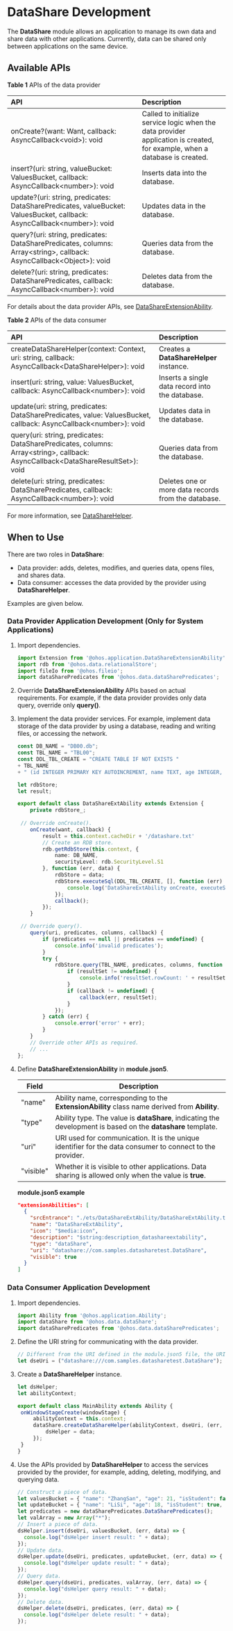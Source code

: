 # DataShare Development
The **DataShare** module allows an application to manage its own data and share data with other applications. Currently, data can be shared only between applications on the same device.

## Available APIs

**Table 1** APIs of the data provider

|API|Description|
|:------|:------|
|onCreate?(want: Want, callback: AsyncCallback&lt;void&gt;): void|Called to initialize service logic when the data provider application is created, for example, when a database is created.|
|insert?(uri: string, valueBucket: ValuesBucket, callback: AsyncCallback&lt;number&gt;): void|Inserts data into the database.|
|update?(uri: string, predicates: DataSharePredicates, valueBucket: ValuesBucket, callback: AsyncCallback&lt;number&gt;): void|Updates data in the database.|
|query?(uri: string, predicates: DataSharePredicates, columns: Array&lt;string&gt;, callback: AsyncCallback&lt;Object&gt;): void|Queries data from the database.|
|delete?(uri: string, predicates: DataSharePredicates, callback: AsyncCallback&lt;number&gt;): void|Deletes data from the database.|

For details about the data provider APIs, see [DataShareExtensionAbility](../reference/apis/js-apis-application-DataShareExtensionAbility.md).

**Table 2** APIs of the data consumer

| API                                                      | Description                              |
| :----------------------------------------------------------- | :--------------------------------- |
| createDataShareHelper(context: Context, uri: string, callback: AsyncCallback&lt;DataShareHelper&gt;): void | Creates a **DataShareHelper** instance.             |
| insert(uri: string, value: ValuesBucket, callback: AsyncCallback&lt;number&gt;): void | Inserts a single data record into the database.        |
| update(uri: string, predicates: DataSharePredicates, value: ValuesBucket, callback: AsyncCallback&lt;number&gt;): void | Updates data in the database.          |
| query(uri: string, predicates: DataSharePredicates, columns: Array&lt;string&gt;, callback: AsyncCallback&lt;DataShareResultSet&gt;): void | Queries data from the database.              |
| delete(uri: string, predicates: DataSharePredicates, callback: AsyncCallback&lt;number&gt;): void | Deletes one or more data records from the database.|

For more information, see [DataShareHelper](../reference/apis/js-apis-data-dataShare.md).

## When to Use

There are two roles in **DataShare**:

- Data provider: adds, deletes, modifies, and queries data, opens files, and shares data.
- Data consumer: accesses the data provided by the provider using **DataShareHelper**.

Examples are given below.

### Data Provider Application Development (Only for System Applications)

1. Import dependencies.

   ```ts
   import Extension from '@ohos.application.DataShareExtensionAbility';
   import rdb from '@ohos.data.relationalStore';
   import fileIo from '@ohos.fileio';
   import dataSharePredicates from '@ohos.data.dataSharePredicates';
   ```

2. Override **DataShareExtensionAbility** APIs based on actual requirements. For example, if the data provider provides only data query, override only **query()**.

3. Implement the data provider services. For example, implement data storage of the data provider by using a database, reading and writing files, or accessing the network.

   ```ts
   const DB_NAME = "DB00.db";
   const TBL_NAME = "TBL00";
   const DDL_TBL_CREATE = "CREATE TABLE IF NOT EXISTS "
   + TBL_NAME
   + " (id INTEGER PRIMARY KEY AUTOINCREMENT, name TEXT, age INTEGER, isStudent BOOLEAN, Binary BINARY)";
   
   let rdbStore;
   let result;
   
   export default class DataShareExtAbility extends Extension {
       private rdbStore_;
       
   	// Override onCreate().
       onCreate(want, callback) {
           result = this.context.cacheDir + '/datashare.txt'
           // Create an RDB store.
           rdb.getRdbStore(this.context, {
               name: DB_NAME,
               securityLevel: rdb.SecurityLevel.S1
           }, function (err, data) {
               rdbStore = data;
               rdbStore.executeSql(DDL_TBL_CREATE, [], function (err) {
                   console.log('DataShareExtAbility onCreate, executeSql done err:' + JSON.stringify(err));
               });
               callback();
           });
       }
   
   	// Override query().
       query(uri, predicates, columns, callback) {
           if (predicates == null || predicates == undefined) {
               console.info('invalid predicates');
           }
           try {
               rdbStore.query(TBL_NAME, predicates, columns, function (err, resultSet) {
                   if (resultSet != undefined) {
                       console.info('resultSet.rowCount: ' + resultSet.rowCount);
                   }
                   if (callback != undefined) {
                       callback(err, resultSet);
                   }
               });
           } catch (err) {
               console.error('error' + err);
           }
       }
       // Override other APIs as required.
       // ...
   };
   ```

4. Define **DataShareExtensionAbility** in **module.json5**.

   | Field| Description                                                    |
   | ------------ | ------------------------------------------------------------ |
   | "name"       | Ability name, corresponding to the **ExtensionAbility** class name derived from **Ability**.        |
   | "type"       | Ability type. The value is **dataShare**, indicating the development is based on the **datashare** template.|
   | "uri"        | URI used for communication. It is the unique identifier for the data consumer to connect to the provider.               |
   | "visible"    | Whether it is visible to other applications. Data sharing is allowed only when the value is **true**.|

   **module.json5 example**

   ```json
   "extensionAbilities": [
     {
       "srcEntrance": "./ets/DataShareExtAbility/DataShareExtAbility.ts",
       "name": "DataShareExtAbility",
       "icon": "$media:icon",
       "description": "$string:description_datashareextability",
       "type": "dataShare",
       "uri": "datashare://com.samples.datasharetest.DataShare",
       "visible": true
     }
   ]
   ```

### Data Consumer Application Development

1. Import dependencies.

   ```ts
   import Ability from '@ohos.application.Ability';
   import dataShare from '@ohos.data.dataShare';
   import dataSharePredicates from '@ohos.data.dataSharePredicates';
   ```
   
2. Define the URI string for communicating with the data provider.

   ```ts
   // Different from the URI defined in the module.json5 file, the URI passed in the parameter has an extra slash (/), because there is a DeviceID parameter between the second and the third slash (/).
   let dseUri = ("datashare:///com.samples.datasharetest.DataShare");
   ```
   
3. Create a **DataShareHelper** instance.

   ```ts
   let dsHelper;
   let abilityContext;
   
   export default class MainAbility extends Ability {
   	onWindowStageCreate(windowStage) {
   		abilityContext = this.context;
   		dataShare.createDataShareHelper(abilityContext, dseUri, (err, data)=>{
   			dsHelper = data;
   		});
   	}
   }
   ```
   
4. Use the APIs provided by **DataShareHelper** to access the services provided by the provider, for example, adding, deleting, modifying, and querying data.

   ```ts
   // Construct a piece of data.
   let valuesBucket = { "name": "ZhangSan", "age": 21, "isStudent": false, "Binary": new Uint8Array([1, 2, 3]) };
   let updateBucket = { "name": "LiSi", "age": 18, "isStudent": true, "Binary": new Uint8Array([1, 2, 3]) };
   let predicates = new dataSharePredicates.DataSharePredicates();
   let valArray = new Array("*");
   // Insert a piece of data.
   dsHelper.insert(dseUri, valuesBucket, (err, data) => {
     console.log("dsHelper insert result: " + data);
   });
   // Update data.
   dsHelper.update(dseUri, predicates, updateBucket, (err, data) => {
     console.log("dsHelper update result: " + data);
   });
   // Query data.
   dsHelper.query(dseUri, predicates, valArray, (err, data) => {
     console.log("dsHelper query result: " + data);
   });
   // Delete data.
   dsHelper.delete(dseUri, predicates, (err, data) => {
     console.log("dsHelper delete result: " + data);   
   });
   ```
   
